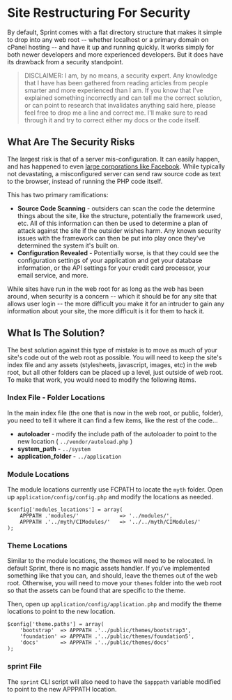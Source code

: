 # Site Restructuring For Security
By default, Sprint comes with a flat directory structure that makes it simple to drop into any web root -- whether localhost or a primary domain on cPanel hosting -- and have it up and running quickly. It works simply for both newer developers and more experienced developers. But it does have its drawback from a security standpoint.

> DISCLAIMER: I am, by no means, a security expert. Any knowledge that I have has been gathered from reading articles from people smarter and more experienced than I am. If you know that I've explained something incorrectly and can tell me the correct solution, or can point to research that invalidates anything said here, please feel free to drop me a line and correct me. I'll make sure to read through it and try to correct either my docs or the code itself. 

## What Are The Security Risks
The largest risk is that of a server mis-configuration. It can easily happen, and has happened to even [large corporations like Facebook](http://blog.eun.org/drizzdo/2007/08/facebook_source_code_exposed.html). While typically not devastating, a misconfigured server can send raw source code as text to the browser, instead of running the PHP code itself. 

This has two primary ramifications: 

- **Source Code Scanning** - outsiders can scan the code the determine things about the site, like the structure, potentially the framework used, etc. All of this information can then be used to determine a plan of attack against the site if the outsider wishes harm. Any known security issues with the framework can then be put into play once they've determined the system it's built on.
- **Configuration Revealed** - Potentially worse, is that they could see the configuration settings of your application and get your database information, or the API settings for your credit card processor, your email service, and more. 

While sites have run in the web root for as long as the web has been around, when security is a concern -- which it should be for any site that allows user login -- the more difficult you make it for an intruder to gain any information about your site, the more difficult is it for them to hack it.

## What Is The Solution?
The best solution against this type of mistake is to move as much of your site's code out of the web root as possible. You will need to keep the site's index file and any assets (stylesheets, javascript, images, etc) in the web root, but all other folders can be placed up a level, just outside of web root. To make that work, you would need to modify the following items.

### Index File - Folder Locations
In the main index file (the one that is now in the web root, or public, folder), you need to tell it where it can find a few items, like the rest of the code...

- **autoloader** - modify the include path of the autoloader to point to the new location ( `../vendor/autoload.php` )
- **system_path** - `../system`
- **application_folder** - `../application`

### Module Locations
The module locations currently use FCPATH to locate the `myth` folder. Open up `application/config/config.php` and modify the locations as needed. 

	$config['modules_locations'] = array(
	    APPPATH .'modules/'             => '../modules/',
    	APPPATH .'../myth/CIModules/'   => '../../myth/CIModules/'
	);

### Theme Locations
Similar to the module locations, the themes will need to be relocated. In default Sprint, there is no magic assets handler. If you've implemented something like that you can, and should, leave the themes out of the web root. Otherwise, you will need to move your `themes` folder into the web root so that the assets can be found that are specific to the theme. 

Then, open up `application/config/application.php` and modify the theme locations to point to the new location.

	$config['theme.paths'] = array(
        'bootstrap'  => APPPATH .'../public/themes/bootstrap3',
        'foundation' => APPPATH .'../public/themes/foundation5',
        'docs'       => APPPATH .'../public/themes/docs'
    );
   
### sprint File
The `sprint` CLI script will also need to have the `$apppath` variable modified to point to the new APPPATH location.